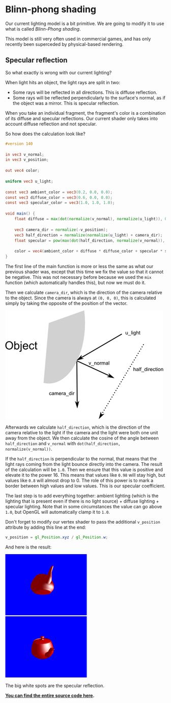 # Blinn-phong shading

Our current lighting model is a bit primitive.
We are going to modify it to use what is called *Blinn-Phong shading*.

This model is still very often used in commercial games, and has only recently been
superceded by physical-based rendering.

## Specular reflection

So what exactly is wrong with our current lighting?

When light hits an object, the light rays are split in two:

 - Some rays will be reflected in all directions. This is diffuse reflection.
 - Some rays will be reflected perpendicularly to the surface's normal, as if the object was a
   mirror. This is specular reflection.

When you take an individual fragment, the fragment's color is a combination of its diffuse and
specular reflections. Our current shader only takes into account diffuse reflection and not
specular.

So how does the calculation look like?

```glsl
#version 140

in vec3 v_normal;
in vec3 v_position;

out vec4 color;

uniform vec3 u_light;

const vec3 ambient_color = vec3(0.2, 0.0, 0.0);
const vec3 diffuse_color = vec3(0.6, 0.0, 0.0);
const vec3 specular_color = vec3(1.0, 1.0, 1.0);

void main() {
    float diffuse = max(dot(normalize(v_normal), normalize(u_light)), 0.0);

    vec3 camera_dir = normalize(-v_position);
    vec3 half_direction = normalize(normalize(u_light) + camera_dir);
    float specular = pow(max(dot(half_direction, normalize(v_normal)), 0.0), 16.0);

    color = vec4(ambient_color + diffuse * diffuse_color + specular * specular_color, 1.0);
}
```

The first line of the main function is more or less the same as what our previous shader was,
except that this time we fix the value so that it cannot be negative. This was not necessary
before because we used the `mix` function (which automatically handles this), but now we must
do it.

Then we calculate `camera_dir`, which is the direction of the camera relative to the object.
Since the camera is always at `(0, 0, 0)`, this is calculated simply by taking the opposite
of the position of the vector.

![A schema of what's happening](tuto-13-specular.png)

Afterwards we calculate `half_direction`, which is the direction of the camera relative to
the light if the camera and the light were both one unit away from the object. We then
calculate the cosine of the angle between `half_direction` and `v_normal` with
`dot(half_direction, normalize(v_normal))`.

If the `half_direction` is perpendicular to the normal, that means that the light rays coming
from the light bounce directly into the camera. The result of the calculation will be `1.0`.
Then we ensure that this value is positive and elevate it to the power 16. This means that
values like `0.98` will stay high, but values like `0.8` will almost drop to 0. The role of this
power is to mark a border between high values and low values. This is our specular coefficient.

The last step is to add everything together: ambient lighting (which is the lighting that
is present even if there is no light source) + diffuse lighting + specular lighting. Note that
in some circumstances the value can go above `1.0`, but OpenGL will automatically clamp it
to `1.0`.

Don't forget to modify our vertex shader to pass the additional `v_position` attribute by
adding this line at the end:

```glsl
v_position = gl_Position.xyz / gl_Position.w;
```

And here is the result:

![Result](tuto-13-result.png) ![Result](tuto-13-result2.png)

The big white spots are the specular reflection.

**[You can find the entire source code here](https://github.com/tomaka/glium/blob/master/examples/tutorial-13.rs).**
